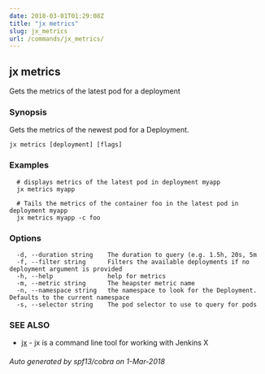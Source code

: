 ```yaml
---
date: 2018-03-01T01:29:08Z
title: "jx metrics"
slug: jx_metrics
url: /commands/jx_metrics/
---
```

## jx metrics

Gets the metrics of the latest pod for a deployment

### Synopsis

Gets the metrics of the newest pod for a Deployment.

```
jx metrics [deployment] [flags]
```

### Examples

```
  # displays metrics of the latest pod in deployment myapp
  jx metrics myapp
  
  # Tails the metrics of the container foo in the latest pod in deployment myapp
  jx metrics myapp -c foo
```

### Options

```
  -d, --duration string    The duration to query (e.g. 1.5h, 20s, 5m
  -f, --filter string      Filters the available deployments if no deployment argument is provided
  -h, --help               help for metrics
  -m, --metric string      The heapster metric name
  -n, --namespace string   the namespace to look for the Deployment. Defaults to the current namespace
  -s, --selector string    The pod selector to use to query for pods
```

### SEE ALSO

* [jx](/commands/jx/)	 - jx is a command line tool for working with Jenkins X

###### Auto generated by spf13/cobra on 1-Mar-2018
